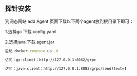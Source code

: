 ## 探针安装

到洞态网站 add Agent 页面下载以下两个agent放到根目录下即可：

1.选择go 下载 config.yaml 

2.选择java 下载 agent.jar



```cmd
启动 docker-compose up -d

访问：go-clinet：http://127.0.0.1:8082/grpc

访问：java-client：http://127.0.0.1:8083/grpc/send?text=1     
```


